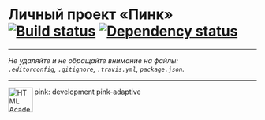 # Личный проект «Пинк» [![Build status][travis-image]][travis-url] [![Dependency status][dependency-image]][dependency-url]

---

_Не удаляйте и не обращайте внимание на файлы:_<br>
_`.editorconfig`, `.gitignore`, `.travis.yml`, `package.json`._


---

<a href="https://htmlacademy.ru/intensive/adaptive"><img align="left" width="50" height="50" alt="HTML Academy" src="https://up.htmlacademy.ru/static/img/intensive/adaptive/logo-for-github.svg"></a>



[travis-image]: https://travis-ci.org/htmlacademy-adaptive/87862-pink.svg?branch=master
[travis-url]: https://travis-ci.org/htmlacademy-adaptive/87862-pink
[dependency-image]: https://david-dm.org/htmlacademy-adaptive/87862-pink.svg?style=flat-square
[dependency-url]: https://david-dm.org/htmlacademy-adaptive/87862-pink

pink: development pink-adaptive
